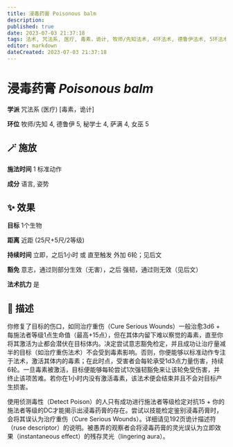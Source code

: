 ```yaml
---
title: 浸毒药膏 Poisonous balm
description: 
published: true
date: 2023-07-03 21:37:18
tags: 法术, 咒法系, 医疗, 毒素，诡计, 牧师/先知法术, 4环法术, 德鲁伊法术, 5环法术, 秘学士法术, 萨满法术, 女巫法术
editor: markdown
dateCreated: 2023-07-03 21:37:18
---
```


# **浸毒药膏** *Poisonous balm*

**学派** 咒法系 (医疗) \[毒素，诡计\] 

**环位** 牧师/先知 4, 德鲁伊 5, 秘学士 4, 萨满 4, 女巫 5

## 🪄 施放

**施法时间** 1 标准动作

**成分** 语言, 姿势

## ✨ 效果 

**目标** 1个生物 

**距离** 近距 (25尺+5尺/2等级)  

**持续时间** 立即，之后1小时 或 直至触发 外加 6轮；见后文 

**豁免** 意志，通过则部分生效（无害），之后 强韧，通过则无效（见后文）

**法术抗力** 是

## 📖 描述

你修复了目标的伤口，如同治疗重伤（Cure Serious Wounds）一般治愈3d6 + 每施法者等级1点生命值（最高+15点），但在其体内留下难以察觉的毒素，直至你将其激活为止都会潜伏在目标体内。决定尝试意志豁免检定，并且成功让治疗量减半的目标（如治疗重伤法术）不会受到毒素影响。否则，你便能够以标准动作专注于法术，激活其体内的毒素；在此时点，受害者会每轮承受1d3点力量伤害，持续6轮。一旦毒素被激活，目标便能够每轮尝试1次强韧豁免来让该轮免受伤害，并终止该项苦难。若你在1小时内没有激活毒素，该法术便会结束并且不会对目标产生损害。

使用侦测毒性（Detect Poison）的人只有成功进行施法者等级检定对抗15 + 你的施法者等级的DC才能揭示出浸毒药膏的存在。尝试以技能检定鉴别浸毒药膏时，会将其误认为治疗重伤（Cure Serious Wounds）。详细请见192页诡计描述符（ruse descriptor）的说明。被愚弄的观察者会将浸毒药膏的灵光误认为立即效果（instantaneous effect）的残存灵光（lingering aura）。
    